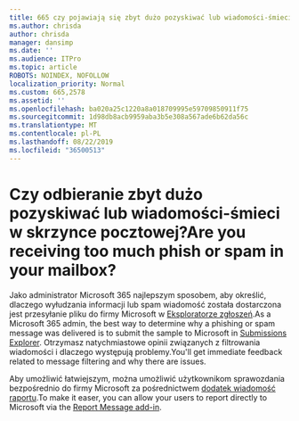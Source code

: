 ```yaml
---
title: 665 czy pojawiają się zbyt dużo pozyskiwać lub wiadomości-śmieci w skrzynce pocztowej?
ms.author: chrisda
author: chrisda
manager: dansimp
ms.date: ''
ms.audience: ITPro
ms.topic: article
ROBOTS: NOINDEX, NOFOLLOW
localization_priority: Normal
ms.custom: 665,2578
ms.assetid: ''
ms.openlocfilehash: ba020a25c1220a8a018709995e59709850911f75
ms.sourcegitcommit: 1d98db8acb9959aba3b5e308a567ade6b62da56c
ms.translationtype: MT
ms.contentlocale: pl-PL
ms.lasthandoff: 08/22/2019
ms.locfileid: "36500513"
---
```

# <a name="are-you-receiving-too-much-phish-or-spam-in-your-mailbox"></a><span data-ttu-id="93cb3-102">Czy odbieranie zbyt dużo pozyskiwać lub wiadomości-śmieci w skrzynce pocztowej?</span><span class="sxs-lookup"><span data-stu-id="93cb3-102">Are you receiving too much phish or spam in your mailbox?</span></span>

<span data-ttu-id="93cb3-103">Jako administrator Microsoft 365 najlepszym sposobem, aby określić, dlaczego wyłudzania informacji lub spam wiadomość została dostarczona jest przesyłanie pliku do firmy Microsoft w [Eksploratorze zgłoszeń](https://protection.office.com/reportsubmission).</span><span class="sxs-lookup"><span data-stu-id="93cb3-103">As a Microsoft 365 admin, the best way to determine why a phishing or spam message was delivered is to submit the sample to Microsoft in [Submissions Explorer](https://protection.office.com/reportsubmission).</span></span> <span data-ttu-id="93cb3-104">Otrzymasz natychmiastowe opinii związanych z filtrowania wiadomości i dlaczego występują problemy.</span><span class="sxs-lookup"><span data-stu-id="93cb3-104">You'll get immediate feedback related to message filtering and why there are issues.</span></span>

<span data-ttu-id="93cb3-105">Aby umożliwić łatwiejszym, można umożliwić użytkownikom sprawozdania bezpośrednio do firmy Microsoft za pośrednictwem [dodatek wiadomość raportu](https://appsource.microsoft.com/product/office/WA104381180?src=office&tab=Overview).</span><span class="sxs-lookup"><span data-stu-id="93cb3-105">To make it easer, you can allow your users to report directly to Microsoft via the [Report Message add-in](https://appsource.microsoft.com/product/office/WA104381180?src=office&tab=Overview).</span></span>
